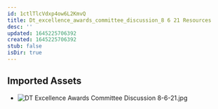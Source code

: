 ```yaml
---
id: 1ctlTlcVdxp4ow6L2KmvQ
title: Dt_excellence_awards_committee_discussion_8 6 21 Resources
desc: ''
updated: 1645225706392
created: 1645225706392
stub: false
isDir: true
---
```

## Imported Assets
- ![DT Excellence Awards Committee Discussion 8-6-21.jpg](/assets/dt-excellence-awards-committee-discussion-8-6-21.jpg)

